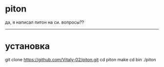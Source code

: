# piton
да, я написал питон на си. вопросы??
***
# установка
git clone https://github.com/Vitaly-02/piton.git
cd piton
make
cd bin
./piton
